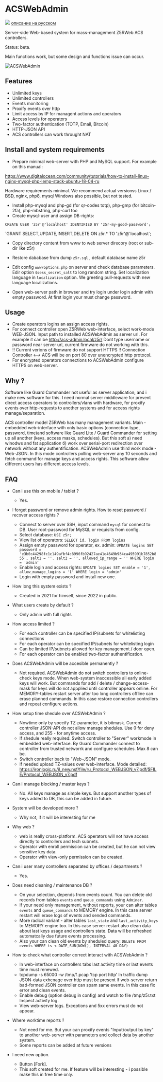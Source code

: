 # ACSWebAdmin

<img src="https://img.icons8.com/emoji/24/000000/russia-emoji.png"/> [описание на русском](https://github.com/Aminuxer/ACSWebAdmin/blob/main/README.md)

Server-side Web-based system for mass-management Z5RWeb ACS controllers.

Status: beta.

Main functions work, but some design and functions issue can occur.

![ACSWebAdmin](https://user-images.githubusercontent.com/13812192/197417577-d8f43de0-e44c-4c1f-a1cb-e3614cf18826.png)

## Features
* Unlimited keys
* Unlimited controllers
* Events monitoring
* Proxify events over http
* Limit access by IP for managent actions and operators
* Access levels for operators
* Two-factor authentication (TOTP, Email, Bitcoin)
* HTTP-JSON API
* ACS controllers can work throught NAT

## Install and system requirements
* Prepare minimal web-server with PHP and MySQL support.
For example on this manual:

https://www.digitalocean.com/community/tutorials/how-to-install-linux-nginx-mysql-php-lemp-stack-ubuntu-18-04-ru

Hardware requirements minimal. We recommend actual versionss Linux / BSD, nginx, php8, mysql
Windows also possible, but not tested.

* Install php-mysql and php-gd (for qr-codes totp), php-gmp (for bitcoin-2fa), php-mbstring, php-curl too
* Create mysql-user and assign DB-rights:

`CREATE USER 'z5r'@'localhost' IDENTIFIED BY 'z5r-my-good-password';`

`GRANT SELECT,UPDATE,INSERT,DELETE ON z5r.* TO 'z5r'@'localhost';

* Copy directory content from www to web server direcory (root or sub-dir like z5r)
* Restore dababase from dump `z5r.sql` , default database name z5r
* Edit config `www/options.php` on server and check database parameters. Edir option `$sess_secret_salt` to long random string.
Set localization language in `localization` option.
We greeting pull-requests with new language localizations.

* Open web-server path in browser and try login under login admin with empty password.
At first login your must change password.

## Usage
* Create operators logins an assign access rights.
* For connect controller open Z5RWeb web-interface, select work-mode WEB-JSON.
Input path to installed ACSWebAdmin as server url.
For example it can be http://acs-admin.local/z5r/
Dont type username or password near server url, current firmware do not working with this.
* !! Current verions of firmware do not support HTTPS !!
Connection Controller <--> ACS will be on port 80 over unencrypted http protocol.
* For encrypted operators connections to ACSWebAdmin configure HTTPS on web-server.

## Why ?
Software like Guard Commander not useful as server application, and i make new software for this.
I need normal server middleware for prevent direct access operators to controllers/vlans with hardware,
for proxify events over http-requests to another systems and for access rights manage/separation.

ACS controller model Z5RWeb has many management variants. Main - embedded web-interface with only basic options (connection type, password, time)and software like Guard Lite / Guard Commander for setting up all another (keys, access masks, schedules). But this soft а) need winodws and fat application б) work over serial-port redirection over network without any authentification. ACSWebAdmin use third work mode - Web-JSON.
In this mode controllers polling web-server any 10 seconds and fetch command for manage keys and access rights.
This software allow different users has different access levels.


##  FAQ
* Can i use this on mobile / tablet ?
  - Yes.

* I forget password or remove admin rights. How to reset password / recover access rights ?
  - Connect to server over SSH, input command `mysql` for connect to DB. User root-password for MySQL or requisits from config.
  - Select database:
     `USE z5r;`
  - View list of operators:
     `SELECT id, login FROM logins`
  - Assign empty password for operator, ex. admin:
     `UPDATE logins SET password = 'e3b0c44298fc1c149afbf4c8996fb92427ae41e4649b934ca495991b7852b855', salt1 = '', salt2 = '', allowed_ip_range = '' WHERE login = 'admin' `
  - Enable login and access rights:
     `UPDATE logins SET enable = '1', allow_manage_logins = '1' WHERE login = 'admin' `
  - Login with empty password and install new one.

* How long this system exists ?
  - Created in 2021 for himself, since 2022 in public.

* What users create by default ?
  - Only admin with full rights

* How access limited ?
  - For each controller can be specified IP/subnets for whitelisting connections
  - For each operator can be specified IP/subnets for whitelisting login
  - Can be limited IP/subnets allowed for key management / door open.
  - For each operator can be enabled two-factor authentification.

* Does ACSWebAdmin will be accesible permanently ?
  - Not required. ACSWebAdmin do not switch controllers to online-check keys mode.
    When web-system inaccessible all early added keys will work.
    But commands for add / delete / change-access-mask for keys will do not appplied until controller appears online.
    For MEMORY-tables restart server after too long controllers offline can erase planned commands.
    In this case restore connection controllers and repeat configure actions.

* How setup time shedule over ACSWebAdmin ?
  - Nowtime only by specify TZ-parameter, it is bitmask. Current controller JSON-API do not allow manage shedules.
    Use 0 for deny access, and 255 - for anytime access.
  - If shedule really required. Switch controller to "Server" workmode in embedded web-interface.
    By Guard Commander connect to controller from trusted networrk and configure schedules. Max 8 can be.
  - Switch controller back to "Web-JSON" mode.
  - If needed upload TZ-values over web-interface.
    Mode detailed:
    https://ironlogic.ru/il_new.nsf/file/ru_Protocol_WEBJSON_v7.pdf/$FILE/Protocol_WEBJSON_v7.pdf

* Can i manage blocking / master keys ?
  - No. All keys manage as simple keys. But support another types of keys added to DB, this can be added in future.

* System will be developed more ?
  - Why not, if it will be interesting for me

* Why web ?
  - web is really cross-platform. ACS operators will not have access directly to controllers and tech subnets.
  - Operator with enroll permission can be created, but he can not view sensitive key data.
  - Operator with view-only permission can be created.

* Can i user many controllers separated by offices / departments ?
  - Yes.

* Does need cleaning / maintenance DB ?
  - On your selection, depends from events count. You can delete old records from tables `events` and `queue_commands` using `Adminer`.
  - If your need only management, without reports, your can alter tables `events` and `queue_commands` to MEMORY engine.
    In this case server restart will erase logs of events and sended commands.
  - More radical variant - alter tables `last_state` and `last_activity_keys` to MEMORY engine too.
    In this case server restart also clean data about last keys usage and controllers state.
    Data will be refreshed automatcally due future events processing.
  - Also your can clean old events by sheduled query:
    `DELETE FROM events WHERE ts < DATE_SUB(NOW(), INTERVAL 40 DAY)`

* How to check what controller correct interact with ACSWebAdmin ?
  - In web-interface on controllers tabs last activity time or last events time must renewed.
  - tcpdump -s 65000 -w /tmp/1.pcap 'tcp port http'
    In traffic dump JSON-data exhcnage over http must be present
    If web-server return bad-formed JSON controller can spam same events.
    In this case fix error and clean events.
  - Enable debug (option debug in config) and watch to file /tmp/z5r.txt  Inspect activity log.
  - View web-server logs. Exceptions and 5xx errors must do not appear.

* Where worktime reports ?
  - Not need for me. But your can proxify events "Input/output by key" to another web-server with parameters and collect data by another system.
  - Some reports can be added at future versions

* I need new option.
  - Button [Fork].
  - This soft created for me. If feature will be interesting - i possible make this in free time only.

